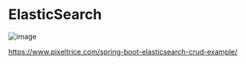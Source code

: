 # ElasticSearch

![image](https://user-images.githubusercontent.com/60578423/211254225-c547f959-b444-4f59-86a7-c84b830a9e44.png) 

https://www.pixeltrice.com/spring-boot-elasticsearch-crud-example/

